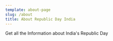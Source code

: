 ```yaml
---
template: about-page
slug: /about
title: About Republic Day India
---
```

Get all the Information about India's Republic Day